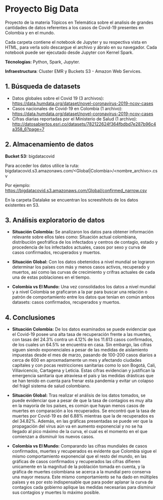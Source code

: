 # Proyecto Big Data 
Proyecto de la materia Tópicos en Telemática sobre el analisis de grandes cantidades de datos referentes a los casos de Covid-19 presentes en Colombia y en el mundo.

Cada carpeta contiene el notebook de Jupyter y su respectiva vista en HTML, para verla solo descargue el archivo y ábralo en su navegador.
Cada notebook puede ser ejecutado desde Jupyter con Kernel Spark.

**Técnologías:** Python, Spark, Jupyter.

**Infraestructura**: Cluster EMR y Buckets S3 - Amazon Web Services.

## 1. Búsqueda de datasets
- Datos globales sobre el Covid 19 (3 archivos): https://data.humdata.org/dataset/novel-coronavirus-2019-ncov-cases
- Casos nacionales de Covid-19 en Colombia (1 archivo): https://data.humdata.org/dataset/novel-coronavirus-2019-ncov-cases
- Cifras diarias reportadas por el Ministerio de Salud  (1 archivo): http://datosabiertos.esri.co/datasets/782122624f364fbdbd7e287b96c4a358_6?page=7

## 2. Almacenamiento de datos

**Bucket S3:** bigdatacovid

Para acceder  los datos utilice la ruta: bigdatacovid.s3.amazonaws.com/<Global|Colombia>/<nombre_archivo>.csv

Por ejemplo: https://bigdatacovid.s3.amazonaws.com/Global/confirmed_narrow.csv

En la carpeta Datalake se encuentran los screeshhots de los datos existentes en S3.

## 3. Análisis exploratorio de datos

- **Situación Colombia:** Se analizaron los datos para obtener información relevante sobre ellos tales como: Situación actual colombiana, distribución geofráfica de los infectados y centros de contagio, estado y procedencia de los infectados actuales, casos por sexo y curva de casos confirmados, recuperados y muertos.

- **Situación Global:** Con los datos obetenidos a nivel mundial se lograron determinar los países con más y menos casos activos, recuperado y muertos, así como las curvas de crecimiento y crifras actuales de cada una de estas poblaciones en el tiempo.

- **Colombia vs El Mundo:** Una vez consolidados los datos a nivel mundial y a nivel Colombia se graficaron a la par para buscar una relación o patrón de comportamiento entre los datos que tenían en común ambos datasets: casos confirmados, recuperados y muertos.

## 4. Conclusiones

- **Situación Colombia:** De los datos examinados se puede evidenciar que el Covid-19 posee una alta tasa de recuperación frente a las muertes, con tasas del 24.3% contra un 4.12% de los 11.613 casos confirmados, de los cuales un 64.5% se encuentra en casa. Sin embargo, las cifras siguen siendo exponenciales a pesar de las medidas de aislamiento impuestas desde el mes de marzo, pasando de 100-200 casos diarios a cerca de 600 en aproxmadamente un mes y afectando ciudades capitales y con pocas restricciones sanitarias como lo son Bogotá, Cali, Villavicencio, Cartagena y Leticia. Estas cifras evidencian y justifican la emergencia sanitaria que atraviesa el país y las medidas drásticas que se han tenido en cuenta para frenar esta pandemia y evitar un colapso del frágil sistema de salud colombiano.

- **Situación Global:** Tras realizar el análisis de los datos tomados, se puede evidenciar que a pesar de que la tasa de contagios es muy alta en la mayoría de los países, es común que hayan menos casos de muertes en comparación a los recuperados. Se encontró que la tasa de muertes por Covid-19 es del 6.88% mientras que la de recuperados es del 34.82%. Además, en las gráficas presentadas se puede ver que la propagación del virus aún va en aumento exponencial y no se ha llegado al pico máximo de la curva, el cual es el momento en el que comienzan a disminuír los nuevos casos.

- **Colombia vs El Mundo:** Comparando las cifras mundiales de casos confirmados, muertes y recuperados es evidente que Colombia sigue el mismo comportamiento exponencial que el resto del mundo, en las gráficas de casos confirmados y recuperados las cifras difieren unicamente en la magnitud de la población tomada en cuenta, y la gráfica de muertes colombiana se acerca a la mundial pero conserva una mayor mesura. Este mismo comportamiento se ha dado en múltiples países y es por esto indispensable que para poder aplanar la curva de contagios cada gobierno aplique las medidas necesarias para disminuir sus contagios y muertes lo máximo posible.

